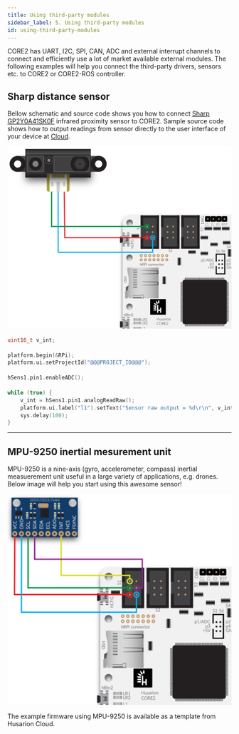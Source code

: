 ```yaml
---
title: Using third-party modules
sidebar_label: 5. Using third-party modules
id: using-third-party-modules
---
```


CORE2 has UART, I2C, SPI, CAN, ADC and external interrupt channels to connect and efficiently use a lot of market available external modules. 
The following examples will help you connect the third-party drivers, sensors etc. to CORE2 or CORE2-ROS controller.

## Sharp distance sensor ##

Bellow schematic and source code shows you how to connect [Sharp GP2Y0A41SK0F](http://www.sharp-world.com/products/device/lineup/data/pdf/datasheet/gp2y0a41sk_e.pdf "Sharp GP2Y0A41SK0F") infrared proximity sensor to CORE2. Sample source code shows how to output readings from sensor directly to the user interface of your device at [Cloud](https://cloud.husarion.com).


<div><center><img width="600px" src="/docs/assets/img/external-modules/sharp.svg" /></center></div>


```cpp
uint16_t v_int;

platform.begin(&RPi);
platform.ui.setProjectId("@@@PROJECT_ID@@@");

hSens1.pin1.enableADC();

while (true) {
	v_int = hSens1.pin1.analogReadRaw();
	platform.ui.label("l1").setText("Sensor raw output = %d\r\n", v_int);
	sys.delay(100);
}
```

***

## MPU-9250 inertial mesurement unit ##

MPU-9250 is a nine-axis (gyro, accelerometer, compass) inertial measuerement unit useful in a large variety of applications, e.g. drones. Below image will help you start using this awesome sensor!

<div><center><img width="600px" src="/docs/assets/img/external-modules/mpu9250.svg" /></center></div>

The example firmware using MPU-9250 is available as a template from Husarion Cloud.
